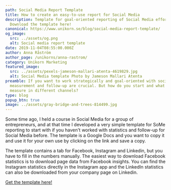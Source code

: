 ```yaml
---
path: Social Media Report Template
title: How to create an easy-to-use report for Social Media
description: Template for goal-oriented reporting of Social Media efforts.
  Download the template here!
canonical: https://www.unikorn.se/blog/social-media-report-template/
og_image:
  src: ../assets/og.png
  alt: Social media report template
date: 2019-11-04T08:55:00.000Z
author: Anna Råström
author_page: /unikorns/anna-rastrom/
category: Unikorn Marketing
featured_image:
  src: ../assets/pexels-jameson-mallari-atenta-4619829.jpg
  alt: Social Media template Photo by Jameson Mallari Atenta
preamble: If you want to work strategically and goal-oriented with social media,
  measurement and follow-up are crucial. But how do you start and what do you
  measure in different channels?
type: blog
popup_btn: true
image: ../assets/gray-bridge-and-trees-814499.jpg
---
```

Some time ago, I held a course in Social Media for a group of entrepreneurs, and at that time I developed a very simple template for SoMe reporting to start with if you haven't worked with statistics and follow-up for Social Media before. The template is a Google Docs and you want to copy it and use it for your own use by clicking on the link and save a copy.

The template contains a tab for Facebook, Instagram and Linkedin, but you have to fill in the numbers manually. The easiest way to download Facebook statistics is to download page data from Facebook insights. You can find the Instagram statistics directly in the Instagram app and the LinkedIn statistics can also be downloaded from your company page on Linkedin.

[Get the template here!](https://docs.google.com/spreadsheets/d/1asKWSB3evYE7Ob-6CEjiy_R9h9p52wnvbDALKc7VxZ4/edit?usp=sharing)